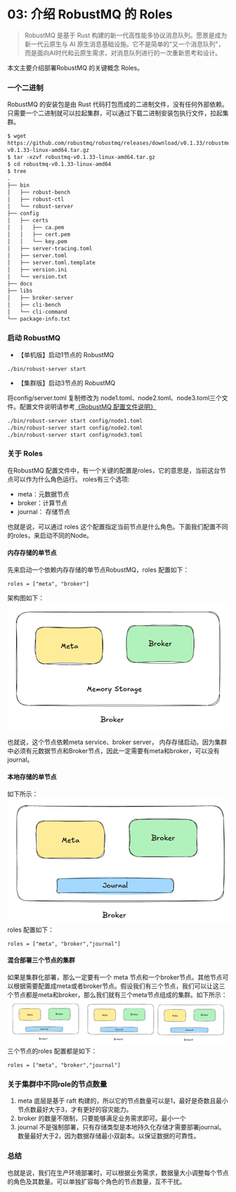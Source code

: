 # 03: 介绍 RobustMQ 的 Roles

> RobustMQ 是基于 Rust 构建的新一代高性能多协议消息队列。愿景是成为新一代云原生与 AI 原生消息基础设施。它不是简单的"又一个消息队列"，而是面向AI时代和云原生需求，对消息队列进行的一次重新思考和设计。

本文主要介绍部署RobustMQ 的关键概念 Roles。

### 一个二进制
RobustMQ 的安装包是由 Rust 代码打包而成的二进制文件，没有任何外部依赖。只需要一个二进制就可以拉起集群，可以通过下载二进制安装包执行文件，拉起集群。

```
$ wget https://github.com/robustmq/robustmq/releases/download/v0.1.33/robustmq-v0.1.33-linux-amd64.tar.gz
$ tar -xzvf robustmq-v0.1.33-linux-amd64.tar.gz
$ cd robustmq-v0.1.33-linux-amd64
$ tree
.
├── bin
│   ├── robust-bench
│   ├── robust-ctl
│   └── robust-server
├── config
│   ├── certs
│   │   ├── ca.pem
│   │   ├── cert.pem
│   │   └── key.pem
│   ├── server-tracing.toml
│   ├── server.toml
│   ├── server.toml.template
│   ├── version.ini
│   └── version.txt
├── docs
├── libs
│   ├── broker-server
│   ├── cli-bench
│   └── cli-command
└── package-info.txt

```
### 启动 RobustMQ 

- 【单机版】启动1节点的 RobustMQ
```
./bin/robust-server start
```
- 【集群版】启动3节点的 RobustMQ

将config/server.toml 复制修改为 node1.toml、node2.toml、node3.toml三个文件。配置文件说明请参考[《RobustMQ 配置文件说明》](../Configuration/COMMON.md)

```
./bin/robust-server start config/node1.toml
./bin/robust-server start config/node2.toml
./bin/robust-server start config/node3.toml
```

### 关于 Roles
在RobustMQ 配置文件中，有一个关键的配置是roles，它的意思是，当前这台节点可以作为什么角色运行。 roles有三个选项: 
- meta：元数据节点
- broker：计算节点
- journal： 存储节点

也就是说，可以通过 roles 这个配置指定当前节点是什么角色。下面我们配置不同的roles，来启动不同的Node。

#### 内存存储的单节点
先来启动一个依赖内存存储的单节点RobustMQ，roles 配置如下：
```
roles = ["meta", "broker"]
```
架构图如下：
![image](../../images/01.png)

也就说，这个节点依赖meta service、broker server， 内存存储启动。因为集群中必须有元数据节点和Broker节点，因此一定需要有meta和broker，可以没有journal。

#### 本地存储的单节点

如下所示：
![image](../../images/02.png)
roles 配置如下：
```
roles = ["meta", "broker","journal"]
```

#### 混合部署三个节点的集群
如果是集群化部署，那么一定要有一个 meta 节点和一个broker节点。其他节点可以根据需要配置成meta或者broker节点。假设我们有三个节点，我们可以让这三个节点都是meta和broker，那么我们就有三个meta节点组成的集群。如下所示：
![image](../../images/03.png)
三个节点的roles 配置都是如下：
```
roles = ["meta", "broker","journal"]
```

### 关于集群中不同role的节点数量
1. meta 底层是基于 raft 构建的，所以它的节点数量可以是1，最好是奇数且最小节点数最好大于3，才有更好的容灾能力。
2. broker 的数量不限制，只要能够满足业务需求即可。最小一个
3. journal 不是强制部署，只有存储类型是本地持久化存储才需要部署journal。数量最好大于2，因为数据存储最小双副本。以保证数据的可靠性。

### 总结
也就是说，我们在生产环境部署时，可以根据业务需求，数据量大小调整每个节点的角色及其数量。可以单独扩容每个角色的节点数量，互不干扰。